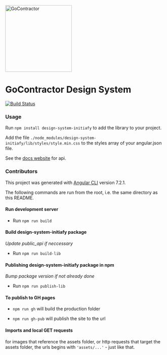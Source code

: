 <img alt="GoContractor" width="210" src="https://initiafy-website-images.s3.amazonaws.com/wordpress-upload/2019/08/Formerly-Initiafy-Horizontal-Blue-Grey-01-01N.svg" style="margin-auto" />


# GoContractor Design System

[![Build Status](https://semaphoreci.com/api/v1/admin-initiafy-25/design-system-initiafy/branches/master/badge.svg)](https://semaphoreci.com/admin-initiafy-25/design-system-initiafy)

### Usage

Run `npm install design-system-initiafy` to add the library to your project.

Add the file `./node_modules/design-system-initiafy/lib/styles/style.min.css` to the styles array of your angular.json file.

See the [docs website](https://initiafy.github.io/design-system-initiafy/) for api.

### Contributors

This project was generated with [Angular CLI](https://github.com/angular/angular-cli) version 7.2.1.

The following commands are run from the root, i.e. the same directory as this README.

#### Run development server

- Run `npm run build`

#### Build design-system-initiafy package

*Update public_api if neccessary*

- Run `npm run build-lib`

#### Publishing design-system-initiafy package in npm

*Bump package version if not already done*

- Run `npm run publish-lib`

#### To publish to GH pages

 - `npm run gh` will build the production folder

 - `npm run gh-pub` will publish the site to the url

#### Imports and local GET requests

for images that reference the assets folder, or http requests that target the assets folder, the urls begins with `'assets/...'` - just like that.
